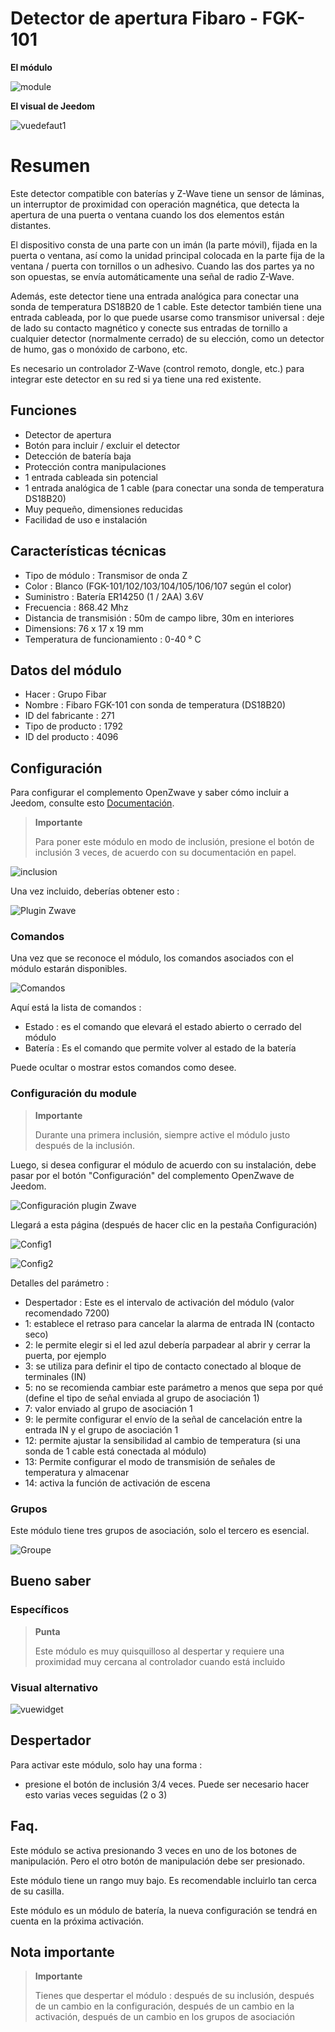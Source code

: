 # Detector de apertura Fibaro - FGK-101

**El módulo**

![module](images/fibaro.fgk101-DS18B20/module.jpg)

**El visual de Jeedom**

![vuedefaut1](images/fibaro.fgk101-DS18B20/vuedefaut1.jpg)

# Resumen

Este detector compatible con baterías y Z-Wave tiene un sensor de láminas, un interruptor de proximidad con operación magnética, que detecta la apertura de una puerta o ventana cuando los dos elementos están distantes.

El dispositivo consta de una parte con un imán (la parte móvil), fijada en la puerta o ventana, así como la unidad principal colocada en la parte fija de la ventana / puerta con tornillos o un adhesivo. Cuando las dos partes ya no son opuestas, se envía automáticamente una señal de radio Z-Wave.

Además, este detector tiene una entrada analógica para conectar una sonda de temperatura DS18B20 de 1 cable. Este detector también tiene una entrada cableada, por lo que puede usarse como transmisor universal : deje de lado su contacto magnético y conecte sus entradas de tornillo a cualquier detector (normalmente cerrado) de su elección, como un detector de humo, gas o monóxido de carbono, etc.

Es necesario un controlador Z-Wave (control remoto, dongle, etc.) para integrar este detector en su red si ya tiene una red existente.

## Funciones

-   Detector de apertura
-   Botón para incluir / excluir el detector
-   Detección de batería baja
-   Protección contra manipulaciones
-   1 entrada cableada sin potencial
-   1 entrada analógica de 1 cable (para conectar una sonda de temperatura DS18B20)
-   Muy pequeño, dimensiones reducidas
-   Facilidad de uso e instalación

## Características técnicas

-   Tipo de módulo : Transmisor de onda Z
-   Color : Blanco (FGK-101/102/103/104/105/106/107 según el color)
-   Suministro : Batería ER14250 (1 / 2AA) 3.6V
-   Frecuencia : 868.42 Mhz
-   Distancia de transmisión : 50m de campo libre, 30m en interiores
-   Dimensions: 76 x 17 x 19 mm
-   Temperatura de funcionamiento : 0-40 ° C

## Datos del módulo

-   Hacer : Grupo Fibar
-   Nombre : Fibaro FGK-101 con sonda de temperatura (DS18B20)
-   ID del fabricante : 271
-   Tipo de producto : 1792
-   ID del producto : 4096

## Configuración

Para configurar el complemento OpenZwave y saber cómo incluir a Jeedom, consulte esto [Documentación](https://doc.jeedom.com/es_ES/plugins/automation%20protocol/openzwave/).

> **Importante**
>
> Para poner este módulo en modo de inclusión, presione el botón de inclusión 3 veces, de acuerdo con su documentación en papel.

![inclusion](images/fibaro.fgk101-DS18B20/inclusion.jpg)

Una vez incluido, deberías obtener esto :

![Plugin Zwave](images/fibaro.fgk101-DS18B20/information.jpg)

### Comandos

Una vez que se reconoce el módulo, los comandos asociados con el módulo estarán disponibles.

![Comandos](images/fibaro.fgk101-DS18B20/commandes.jpg)

Aquí está la lista de comandos :

-   Estado : es el comando que elevará el estado abierto o cerrado del módulo
-   Batería : Es el comando que permite volver al estado de la batería

Puede ocultar o mostrar estos comandos como desee.

### Configuración du module

> **Importante**
>
> Durante una primera inclusión, siempre active el módulo justo después de la inclusión.

Luego, si desea configurar el módulo de acuerdo con su instalación, debe pasar por el botón "Configuración" del complemento OpenZwave de Jeedom.

![Configuración plugin Zwave](images/plugin/bouton_configuration.jpg)

Llegará a esta página (después de hacer clic en la pestaña Configuración)

![Config1](images/fibaro.fgk101-DS18B20/config1.jpg)

![Config2](images/fibaro.fgk101-DS18B20/config2.jpg)

Detalles del parámetro :

-   Despertador : Este es el intervalo de activación del módulo (valor recomendado 7200)
-   1: establece el retraso para cancelar la alarma de entrada IN (contacto seco)
-   2: le permite elegir si el led azul debería parpadear al abrir y cerrar la puerta, por ejemplo
-   3: se utiliza para definir el tipo de contacto conectado al bloque de terminales (IN)
-   5: no se recomienda cambiar este parámetro a menos que sepa por qué (define el tipo de señal enviada al grupo de asociación 1)
-   7: valor enviado al grupo de asociación 1
-   9: le permite configurar el envío de la señal de cancelación entre la entrada IN y el grupo de asociación 1
-   12: permite ajustar la sensibilidad al cambio de temperatura (si una sonda de 1 cable está conectada al módulo)
-   13: Permite configurar el modo de transmisión de señales de temperatura y almacenar
-   14: activa la función de activación de escena

### Grupos

Este módulo tiene tres grupos de asociación, solo el tercero es esencial.

![Groupe](images/fibaro.fgk101-DS18B20/groupe.jpg)

## Bueno saber

### Específicos

> **Punta**
>
> Este módulo es muy quisquilloso al despertar y requiere una proximidad muy cercana al controlador cuando está incluido

### Visual alternativo

![vuewidget](images/fibaro.fgk101-DS18B20/vuewidget.jpg)

## Despertador

Para activar este módulo, solo hay una forma :

-   presione el botón de inclusión 3/4 veces. Puede ser necesario hacer esto varias veces seguidas (2 o 3)

## Faq.

Este módulo se activa presionando 3 veces en uno de los botones de manipulación. Pero el otro botón de manipulación debe ser presionado.

Este módulo tiene un rango muy bajo. Es recomendable incluirlo tan cerca de su casilla.

Este módulo es un módulo de batería, la nueva configuración se tendrá en cuenta en la próxima activación.

## Nota importante

> **Importante**
>
> Tienes que despertar el módulo : después de su inclusión, después de un cambio en la configuración, después de un cambio en la activación, después de un cambio en los grupos de asociación
